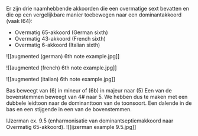 Er zijn drie naamhebbende akkoorden die een overmatige sext bevatten en die op een vergelijkbare manier toebewegen naar een dominantakkoord (vaak I64):
- Overmatig 65-akkoord (German sixth)
- Overmatig 43-akkoord (French sixth)
- Overmatig 6-akkoord (Italian sixth)

![[augmented (german) 6th note example.jpg]]

![[augmented (french) 6th note example.jpg]]

![[augmented (italian) 6th note example.jpg]]

Bas beweegt van (6) in mineur of (6b) in majeur naar (5)
Een van de bovenstemmen beweegt van 4# naar 5.
We hebben dus te maken met een dubbele leidtoon naar de dominanttoon van de toonsoort.
Een dalende in de bas en een stijgende in een van de bovenstemmen.

IJzerman ex. 9.5 (enharmonisatie van dominantseptiemakkoord naar Overmatig 65-akkoord).
![[ijzerman example 9.5.jpg]]
